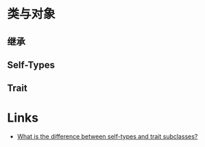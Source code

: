 # 类与对象

## 继承

## Self-Types

## Trait

# Links

- [What is the difference between self-types and trait subclasses?](http://stackoverflow.com/questions/1990948/what-is-the-difference-between-self-types-and-trait-subclasses)
